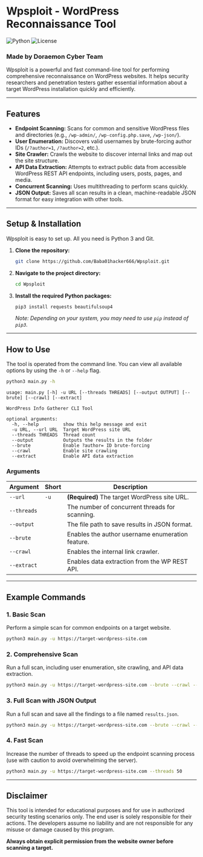 # Wpsploit - WordPress Reconnaissance Tool

![Python](https://img.shields.io/badge/python-3.6%2B-blue.svg)
![License](https://img.shields.io/badge/license-MIT-green.svg)

### Made by Doraemon Cyber Team

Wpsploit is a powerful and fast command-line tool for performing comprehensive reconnaissance on WordPress websites. It helps security researchers and penetration testers gather essential information about a target WordPress installation quickly and efficiently.

---

## Features

-   **Endpoint Scanning:** Scans for common and sensitive WordPress files and directories (e.g., `/wp-admin/`, `/wp-config.php.save`, `/wp-json/`).
-   **User Enumeration:** Discovers valid usernames by brute-forcing author IDs (`/?author=1`, `/?author=2`, etc.).
-   **Site Crawler:** Crawls the website to discover internal links and map out the site structure.
-   **API Data Extraction:** Attempts to extract public data from accessible WordPress REST API endpoints, including users, posts, pages, and media.
-   **Concurrent Scanning:** Uses multithreading to perform scans quickly.
-   **JSON Output:** Saves all scan results in a clean, machine-readable JSON format for easy integration with other tools.

---

## Setup & Installation

Wpsploit is easy to set up. All you need is Python 3 and Git.

1.  **Clone the repository:**
    ```sh
    git clone https://github.com/Baba01hacker666/Wpsploit.git
    ```

2.  **Navigate to the project directory:**
    ```sh
    cd Wpsploit
    ```

3.  **Install the required Python packages:**
    ```sh
    pip3 install requests beautifulsoup4
    ```
    *Note: Depending on your system, you may need to use `pip` instead of `pip3`.*

---

## How to Use

The tool is operated from the command line. You can view all available options by using the `-h` or `--help` flag.

```sh
python3 main.py -h
```

```
usage: main.py [-h] -u URL [--threads THREADS] [--output OUTPUT] [--brute] [--crawl] [--extract]

WordPress Info Gatherer CLI Tool

optional arguments:
  -h, --help         show this help message and exit
  -u URL, --url URL  Target WordPress site URL
  --threads THREADS  Thread count
  --output           Outputs the results in the folder
  --brute            Enable ?author= ID brute-forcing
  --crawl            Enable site crawling
  --extract          Enable API data extraction
```

### Arguments

| Argument        | Short | Description                                      |
| --------------- | ----- | ------------------------------------------------ |
| `--url`         | `-u`  | **(Required)** The target WordPress site URL.    |
| `--threads`     |       | The number of concurrent threads for scanning.   |
| `--output`      |       | The file path to save results in JSON format.    |
| `--brute`       |       | Enables the author username enumeration feature. |
| `--crawl`       |       | Enables the internal link crawler.               |
| `--extract`     |       | Enables data extraction from the WP REST API.    |

---

## Example Commands

### 1. Basic Scan
Perform a simple scan for common endpoints on a target website.

```sh
python3 main.py -u https://target-wordpress-site.com
```

### 2. Comprehensive Scan
Run a full scan, including user enumeration, site crawling, and API data extraction.

```sh
python3 main.py -u https://target-wordpress-site.com --brute --crawl --extract
```

### 3. Full Scan with JSON Output
Run a full scan and save all the findings to a file named `results.json`.

```sh
python3 main.py -u https://target-wordpress-site.com --brute --crawl --extract --output 
```

### 4. Fast Scan
Increase the number of threads to speed up the endpoint scanning process (use with caution to avoid overwhelming the server).

```sh
python3 main.py -u https://target-wordpress-site.com --threads 50
```

---

## Disclaimer

This tool is intended for educational purposes and for use in authorized security testing scenarios only. The end user is solely responsible for their actions. The developers assume no liability and are not responsible for any misuse or damage caused by this program.

**Always obtain explicit permission from the website owner before scanning a target.**

